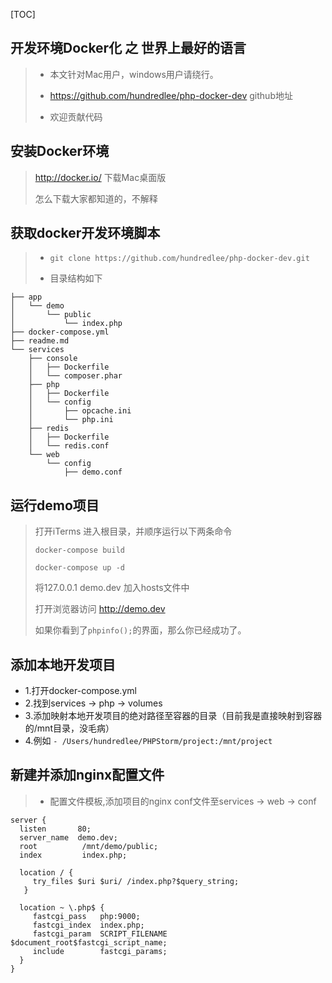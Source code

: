[TOC]
## 开发环境Docker化 之 世界上最好的语言
>* 本文针对Mac用户，windows用户请绕行。
>
>* https://github.com/hundredlee/php-docker-dev github地址
>
>* 欢迎贡献代码


## 安装Docker环境
> http://docker.io/ 下载Mac桌面版
> 
> 怎么下载大家都知道的，不解释
>

## 获取docker开发环境脚本
>* ``` git clone https://github.com/hundredlee/php-docker-dev.git ```
>
>* 目录结构如下

```
├── app
│   └── demo
│       └── public
│           └── index.php
├── docker-compose.yml
├── readme.md
└── services
    ├── console
    │   ├── Dockerfile
    │   └── composer.phar
    ├── php
    │   ├── Dockerfile
    │   └── config
    │       ├── opcache.ini
    │       └── php.ini
    ├── redis
    │   ├── Dockerfile
    │   └── redis.conf
    └── web
        └── config
            ├── demo.conf
```
## 运行demo项目
> 打开iTerms 进入根目录，并顺序运行以下两条命令
> 
> ``` docker-compose build ```
> 
> ``` docker-compose up -d ```
> 
> 将127.0.0.1 demo.dev 加入hosts文件中
>
> 打开浏览器访问 http://demo.dev
>
> 如果你看到了```phpinfo();```的界面，那么你已经成功了。

## 添加本地开发项目
- 1.打开docker-compose.yml
- 2.找到services -> php -> volumes
- 3.添加映射本地开发项目的绝对路径至容器的目录（目前我是直接映射到容器的/mnt目录，没毛病）
- 4.例如 ```- /Users/hundredlee/PHPStorm/project:/mnt/project```

## 新建并添加nginx配置文件
>* 配置文件模板,添加项目的nginx conf文件至services -> web -> conf

```
server {
  listen       80;
  server_name  demo.dev;
  root          /mnt/demo/public;
  index         index.php;

  location / {
     try_files $uri $uri/ /index.php?$query_string;
   }

  location ~ \.php$ {
     fastcgi_pass   php:9000;
     fastcgi_index  index.php;
     fastcgi_param  SCRIPT_FILENAME  $document_root$fastcgi_script_name;
     include        fastcgi_params;
  }
}

```
